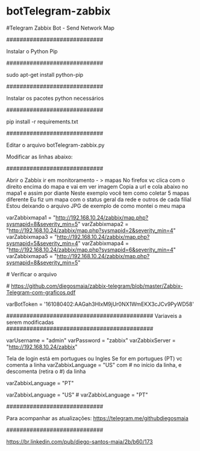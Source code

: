 # botTelegram-zabbix
#Telegram Zabbix Bot - Send Network Map


\#############################

Instalar o Python Pip

\#############################


sudo apt-get install python-pip

\#############################

Instalar os pacotes python necessários

\#############################


pip install -r requirements.txt

\#############################

Editar o arquivo botTelegram-zabbix.py

Modificar as linhas abaixo:

\#############################


Abrir o Zabbix ir em monitoramento - > mapas
No firefox vc clica com o direito encima do mapa e vai em ver imagem
Copia a url e cola abaixo no mapa1 e assim por diante
Neste exemplo você tem como coletar 5 mapas diferente
Eu fiz um mapa com o status geral da rede e outros de cada filial
Estou deixando o arquivo JPG de exemplo de como montei o meu mapa 

varZabbixmapa1 = "http://192.168.10.24/zabbix/map.php?sysmapid=8&severity_min=5"
varZabbixmapa2 = "http://192.168.10.24/zabbix/map.php?sysmapid=2&severity_min=4"
varZabbixmapa3 = "http://192.168.10.24/zabbix/map.php?sysmapid=5&severity_min=4"
varZabbixmapa4 = "http://192.168.10.24/zabbix/map.php?sysmapid=6&severity_min=4"
varZabbixmapa5 = "http://192.168.10.24/zabbix/map.php?sysmapid=8&severity_min=5"

\# Verificar o arquivo 

\# https://github.com/diegosmaia/zabbix-telegram/blob/master/Zabbix-Telegram-com-graficos.pdf

varBotToken = '161080402:AAGah3HIxM9jUr0NX1WmEKX3cJCv9PyWD58'

\############################################
Variaveis a serem modificadas
\############################################

varUsername = "admin"
varPassword = "zabbix"
varZabbixServer = "http://192.168.10.24/zabbix"

Tela de login está em portugues ou Ingles
Se for em portugues (PT) vc comenta a linha varZabbixLanguage = "US" com # no início da linha, e descomenta (retira o #) da linha 

varZabbixLanguage = "PT"

varZabbixLanguage = "US"
\# varZabbixLanguage = "PT"


\#############################

Para acompanhar as atualizações: 
https://telegram.me/githubdiegosmaia

\#############################


https://br.linkedin.com/pub/diego-santos-maia/2b/b60/173
